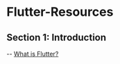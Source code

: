 # Flutter-Resources

## Section 1: Introduction

-- [What is Flutter?](https://www.geeksforgeeks.org/what-is-flutter/)

